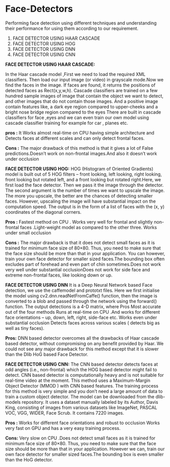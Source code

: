 # Face-Detectors
Performing face detection using  different techniques and understanding their performance for using them according to our requirement.

1. FACE DETECTOR USING HAAR CASCADE
2. FACE DETECTOR USING HOG
3. FACE DETECTOR USING DNN
4. FACE DETECTOR USING CNN


__FACE DETECTOR USING HAAR CASCADE:__

In the Haar cascade model ,First we need to load the required XML classifiers. Then load our input image (or video) in grayscale mode.Now we find the faces in the image. If faces are found, it returns the positions of detected faces as Rect(x,y,w,h).
Cascade classifiers are trained on a few hundred sample images of image that contain the object we want to detect, and other images that do not contain those images. And a positive image contain features like, a dark eye region compared to upper-cheeks and a bright nose bridge region compared to the eyes
There are built in cascade classifiers for face ,eyes and we can even train our own model using cascade classifier training for example for car , planes etc.

__pros :__ 
It Works almost real-time on CPU having simple architecture and  Detects faces at different scales and can only detect frontal faces.

__Cons :__ 
The major drawback of this method is that it gives a lot of False predictions.Doesn’t work on non-frontal images.And also it doesn’t work under occlusion


__FACE DETECTOR USING HOG:__
HOG (Histogram of Oriented Gradients) model is built out of 5 HOG filters – front looking, left looking, right looking, front looking but rotated left, and a front looking but rotated right.Here, we first load the face detector. Then we pass it the image through the detector. The second argument is the number of times we want to upscale the image. The more you upscale, the better are the chances of detecting smaller faces. However, upscaling the image will have substantial impact on the computation speed. The output is in the form of a list of faces with the (x, y) coordinates of the diagonal corners.

__Pros :__
Fastest method on CPU . Works very well for frontal and slightly non-frontal faces .Light-weight model as compared to the other three. Works under small occlusion

__Cons :__
The major drawback is that it does not detect small faces as it is trained for minimum face size of 80×80. Thus, you need to make sure that the face size should be more than that in your application. You can however, train your own face detector for smaller sized faces.The bounding box often excludes part of forehead and even part of chin sometimes.Does not work very well under substantial occlusionDoes not work for side face and extreme non-frontal faces, like looking down or up.

__FACE DETECTOR USING DNN__
It is a Deep Neural Network based Face detection, we use the caffemodel and prototxt files. Here we first initialise the model using cv2.dnn.readNetFromCaffe() function, then the image is converted to a blob and passed through the network using the forward() function. The output detections is a 4-D matrix, where Pros Most accurate out of the four methods Runs at real-time on CPU .And works for different face orientations – up, down, left, right, side-face etc. Works even under substantial occlusion Detects faces across various scales ( detects big as well as tiny faces).

__Pros:__
DNN based detector overcomes all the drawbacks of Haar cascade based detector, without compromising on any benefit provided by Haar. We could not see any major drawback for this method except that it is slower than the Dlib HoG based Face Detector.

__FACE DETECTOR USING CNN:__
The CNN based detector detects faces at odd angles (i.e., non-frontal) which the HOG based detector might fail to detect. CNN based detector is computationally heavy and is not suitable for real-time video at the moment. This method uses a Maximum-Margin Object Detector (MMOD ) with CNN based features. The training process for this method is very simple and you don’t need a large amount of data to train a custom object detector. The model can be downloaded from the dlib-models repository. It uses a dataset manually labeled by its Author, Davis King, consisting of images from various datasets like ImageNet, PASCAL VOC, VGG, WIDER, Face Scrub. It contains 7220 images. 

__Pros :__
Works for different face orientations and robust to occlusion
Works very fast on GPU  and has a very easy training process.

__Cons:__
Very slow on CPU .Does not detect small faces as it is trained for minimum face size of 80×80. Thus, you need to make sure that the face size should be more than that in your application. However we can, train our own face detector for smaller sized faces.The bounding box is even smaller than the HoG detector.
 





 

